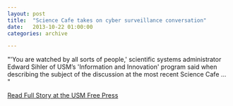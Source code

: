 ```yaml
---
layout: post
title:  "Science Cafe takes on cyber surveillance conversation"
date:   2013-10-22 01:00:00
categories: archive

---
```

<p>"'You are watched by all sorts of people,' scientific systems administrator Edward Sihler of USM’s 'Information and Innovation' program said when describing the subject of the discussion at the most recent Science Cafe ... "</p>

<a href="http://usmfreepress.org/2013/10/22/science-cafe-takes-on-cyber-surveillance-conversation/">Read Full Story at the USM Free Press</a>
